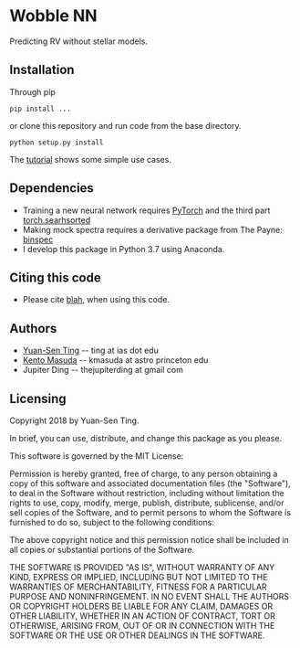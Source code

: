 # Wobble NN

Predicting RV without stellar models.

## Installation
Through pip
```
pip install ...
```

or clone this repository and run code from the base directory.
```
python setup.py install
````

The [tutorial](blah) shows some simple use cases.

## Dependencies
* Training a new neural network requires [PyTorch](http://pytorch.org/) and the third part [torch.searhsorted](https://github.com/aliutkus/torchsearchsorted)
* Making mock spectra requires a derivative package from The Payne: [binspec](https://github.com/tingyuansen/binspec_plus)
* I develop this package in Python 3.7 using Anaconda.

## Citing this code
* Please cite [blah](blah), when using this code.

## Authors
* [Yuan-Sen Ting](http://www.sns.ias.edu/~ting/) -- ting at ias dot edu
* [Kento Masuda](https://www.ias.edu/scholars/kento-masuda) -- kmasuda at astro princeton edu
* Jupiter Ding -- thejupiterding at gmail com

## Licensing

Copyright 2018 by Yuan-Sen Ting.

In brief, you can use, distribute, and change this package as you please.

This software is governed by the MIT License:

Permission is hereby granted, free of charge, to any person obtaining a copy
of this software and associated documentation files (the "Software"), to deal
in the Software without restriction, including without limitation the rights
to use, copy, modify, merge, publish, distribute, sublicense, and/or sell
copies of the Software, and to permit persons to whom the Software is
furnished to do so, subject to the following conditions:

The above copyright notice and this permission notice shall be included in
all copies or substantial portions of the Software.

THE SOFTWARE IS PROVIDED "AS IS", WITHOUT WARRANTY OF ANY KIND, EXPRESS OR
IMPLIED, INCLUDING BUT NOT LIMITED TO THE WARRANTIES OF MERCHANTABILITY,
FITNESS FOR A PARTICULAR PURPOSE AND NONINFRINGEMENT. IN NO EVENT SHALL THE
AUTHORS OR COPYRIGHT HOLDERS BE LIABLE FOR ANY CLAIM, DAMAGES OR OTHER
LIABILITY, WHETHER IN AN ACTION OF CONTRACT, TORT OR OTHERWISE, ARISING FROM,
OUT OF OR IN CONNECTION WITH THE SOFTWARE OR THE USE OR OTHER DEALINGS IN
THE SOFTWARE.
